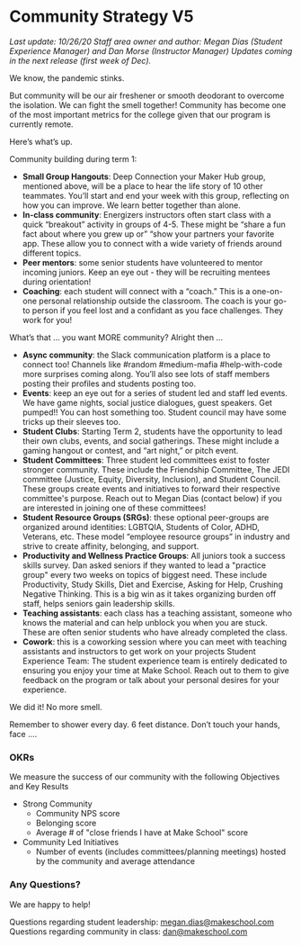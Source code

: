 # Community Strategy V5  
*Last update: 10/26/20*
*Staff area owner and author: Megan Dias (Student Experience Manager) and Dan Morse (Instructor Manager)*
*Updates coming in the next release (first week of Dec).*

We know, the pandemic stinks. 

But community will be our air freshener or smooth deodorant to overcome the isolation. We can fight the smell together! Community has become one of the most important metrics for the college given that our program is currently remote.

Here’s what’s up.

Community building during term 1:
* **Small Group Hangouts**: Deep Connection your Maker Hub group, mentioned above, will be a place to hear the life story of 10 other teammates. You’ll start and end your week with this group, reflecting on how you can improve. We learn better together than alone.
* **In-class community**: Energizers instructors often start class with a quick “breakout” activity in groups of 4-5. These might be “share a fun fact about where you grew up or” “show your partners your favorite app. These allow you to connect with a wide variety of friends around different topics.
* **Peer mentors**: some senior students have volunteered to mentor incoming juniors. Keep an eye out - they will be recruiting mentees during orientation!
* **Coaching**: each student will connect with a “coach.” This is a one-on-one personal relationship outside the classroom. The coach is your go-to person if you feel lost and a confidant as you face challenges. They work for you!

What’s that … you want MORE community? Alright then …

* **Async community**: the Slack communication platform is a place to connect too! Channels like #random #medium-mafia #help-with-code more surprises coming along. You’ll also see lots of staff members posting their profiles and students posting too.
* **Events**: keep an eye out for a series of student led and staff led events. We have game nights, social justice dialogues, guest speakers. Get pumped!! You can host something too. Student council may have some tricks up their sleeves too.
* **Student Clubs**: Starting Term 2, students have the opportunity to lead their own clubs, events, and social gatherings. These might include a gaming hangout or contest, and “art night,” or pitch event.
* **Student Committees**: Three student led committees exist to foster stronger community. These include the Friendship Committee, The JEDI committee (Justice, Equity, Diversity, Inclusion), and Student Council. These groups create events and initiatives to forward their respective committee's purpose. Reach out to Megan Dias (contact below) if you are interested in joining one of these committees!
* **Student Resource Groups (SRGs)**: these optional peer-groups are organized around identities: LGBTQIA, Students of Color, ADHD, Veterans, etc. These model “employee resource groups” in industry and strive to create affinity, belonging, and support.
* **Productivity and Wellness Practice Groups**: All juniors took a success skills survey. Dan asked seniors if they wanted to lead a "practice group" every two weeks on topics of biggest need. These include Productivity, Study Skills, Diet and Exercise, Asking for Help, Crushing Negative Thinking. This is a big win as it takes organizing burden off staff, helps seniors gain leadership skills.
* **Teaching assistants**: each class has a teaching assistant, someone who knows the material and can help unblock you when you are stuck. These are often senior students who have already completed the class.
* **Cowork**: this is a coworking session where you can meet with teaching assistants and instructors to get work on your projects
Student Experience Team: The student experience team is entirely dedicated to ensuring you enjoy your time at Make School. Reach out to them to give feedback on the program or talk about your personal desires for your experience.

We did it! No more smell.

Remember to shower every day. 6 feet distance. Don’t touch your hands, face ….

### OKRs
We measure the success of our community with the following Objectives and Key Results
- Strong Community
  - Community NPS score
  - Belonging score
  - Average # of "close friends I have at Make School" score
- Community Led Initiatives
  - Number of events (includes committees/planning meetings) hosted by the community and average attendance

### Any Questions?

We are happy to help!

Questions regarding student leadership: megan.dias@makeschool.com
Questions regarding community in class: dan@makeschool.com 

